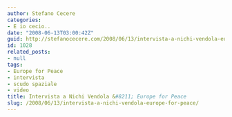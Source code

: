 ```yaml
---
author: Stefano Cecere
categories:
- E io cecio..
date: "2008-06-13T03:00:42Z"
guid: http://stefanocecere.com/2008/06/13/intervista-a-nichi-vendola-europe-for-peace/
id: 1028
related_posts:
- null
tags:
- Europe for Peace
- intervista
- scudo spaziale
- video
title: Intervista a Nichi Vendola &#8211; Europe for Peace
slug: /2008/06/13/intervista-a-nichi-vendola-europe-for-peace/
---
```


